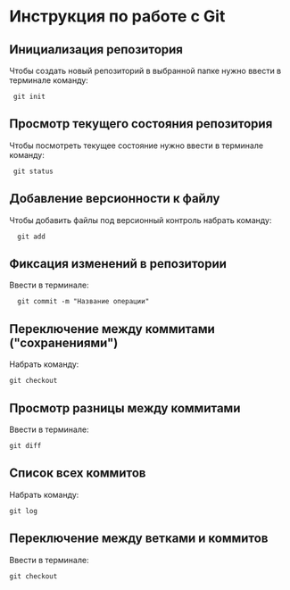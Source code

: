 # **Инструкция по работе с Git**

## Инициализация репозитория

Чтобы создать новый репозиторий в выбранной папке нужно
ввести в терминале команду:

     git init

## Просмотр текущего состояния репозитория

Чтобы посмотреть текущее состояние нужно ввести в терминале команду:

     git status

##  Добавление версионности к файлу

Чтобы добавить файлы под версионный контроль набрать команду:

      git add

## Фиксация  изменений  в репозитории

Ввести в терминале:

      git commit -m "Название операции"

##  Переключение между коммитами ("сохранениями")

Набрать команду:

    git checkout

## Просмотр разницы между коммитами

Ввести в терминале:
 
    git diff

## Список всех коммитов

Набрать команду:

    git log
## Переключение между ветками и коммитов

Ввести в терминале:

    git checkout